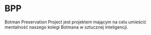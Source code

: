 # BPP
Botman Preservation Project jest projektem mającym na celu umieścić mentalność naszego kolegi Botmana w sztucznej inteligencji.
